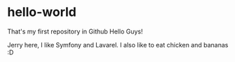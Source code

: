 # hello-world
That's my first repository in Github
Hello Guys!

Jerry here, I like Symfony and Lavarel.
I also like to eat chicken and bananas :D
